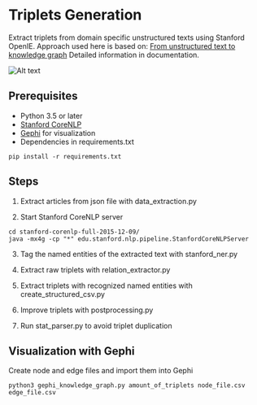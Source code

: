 # Triplets Generation

Extract triplets from domain specific unstructured texts using Stanford OpenIE. Approach used here is based on: [From unstructured text to knowledge graph](https://github.com/varun196/knowledge_graph_from_unstructured_text)
Detailed information in documentation.

![Alt text](/home/yibsimo/PycharmProjects/Rokin_Dev/data/process.png?raw=true)

## Prerequisites

* Python 3.5 or later
* [Stanford CoreNLP](https://stanfordnlp.github.io/CoreNLP/download.html)
* [Gephi](https://gephi.org/users/download/) for visualization
* Dependencies in requirements.txt

```
pip install -r requirements.txt
```

## Steps

1. Extract articles from json file with data_extraction.py

2. Start Stanford CoreNLP server

```
cd stanford-corenlp-full-2015-12-09/
java -mx4g -cp "*" edu.stanford.nlp.pipeline.StanfordCoreNLPServer
```

3. Tag the named entities of the extracted text with stanford_ner.py

4. Extract raw triplets with relation_extractor.py

5. Extract triplets with recognized named entities with create_structured_csv.py

6. Improve triplets with postprocessing.py

7. Run stat_parser.py to avoid triplet duplication

## Visualization with Gephi

Create node and edge files and import them into Gephi

```
python3 gephi_knowledge_graph.py amount_of_triplets node_file.csv edge_file.csv
```
